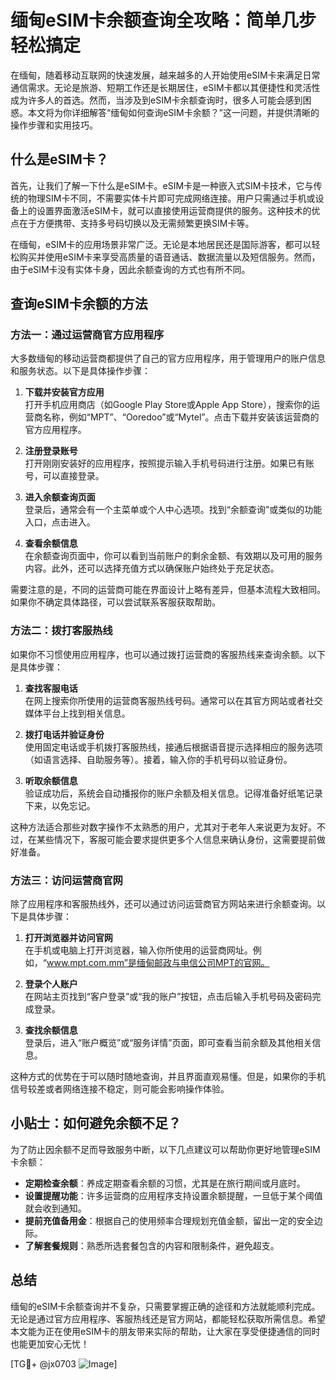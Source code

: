 # 缅甸eSIM卡余额查询全攻略：简单几步轻松搞定

在缅甸，随着移动互联网的快速发展，越来越多的人开始使用eSIM卡来满足日常通信需求。无论是旅游、短期工作还是长期居住，eSIM卡都以其便捷性和灵活性成为许多人的首选。然而，当涉及到eSIM卡余额查询时，很多人可能会感到困惑。本文将为你详细解答“缅甸如何查询eSIM卡余额？”这一问题，并提供清晰的操作步骤和实用技巧。

## 什么是eSIM卡？

首先，让我们了解一下什么是eSIM卡。eSIM卡是一种嵌入式SIM卡技术，它与传统的物理SIM卡不同，不需要实体卡片即可完成网络连接。用户只需通过手机或设备上的设置界面激活eSIM卡，就可以直接使用运营商提供的服务。这种技术的优点在于方便携带、支持多号码切换以及无需频繁更换SIM卡等。

在缅甸，eSIM卡的应用场景非常广泛。无论是本地居民还是国际游客，都可以轻松购买并使用eSIM卡来享受高质量的语音通话、数据流量以及短信服务。然而，由于eSIM卡没有实体卡身，因此余额查询的方式也有所不同。

## 查询eSIM卡余额的方法

### 方法一：通过运营商官方应用程序

大多数缅甸的移动运营商都提供了自己的官方应用程序，用于管理用户的账户信息和服务状态。以下是具体操作步骤：

1. **下载并安装官方应用**  
   打开手机应用商店（如Google Play Store或Apple App Store），搜索你的运营商名称，例如“MPT”、“Ooredoo”或“Mytel”。点击下载并安装该运营商的官方应用程序。

2. **注册登录账号**  
   打开刚刚安装好的应用程序，按照提示输入手机号码进行注册。如果已有账号，可以直接登录。

3. **进入余额查询页面**  
   登录后，通常会有一个主菜单或个人中心选项。找到“余额查询”或类似的功能入口，点击进入。

4. **查看余额信息**  
   在余额查询页面中，你可以看到当前账户的剩余金额、有效期以及可用的服务内容。此外，还可以选择充值方式以确保账户始终处于充足状态。

需要注意的是，不同的运营商可能在界面设计上略有差异，但基本流程大致相同。如果你不确定具体路径，可以尝试联系客服获取帮助。

### 方法二：拨打客服热线

如果你不习惯使用应用程序，也可以通过拨打运营商的客服热线来查询余额。以下是具体步骤：

1. **查找客服电话**  
   在网上搜索你所使用的运营商客服热线号码。通常可以在其官方网站或者社交媒体平台上找到相关信息。

2. **拨打电话并验证身份**  
   使用固定电话或手机拨打客服热线，接通后根据语音提示选择相应的服务选项（如语言选择、自助服务等）。接着，输入你的手机号码以验证身份。

3. **听取余额信息**  
   验证成功后，系统会自动播报你的账户余额及相关信息。记得准备好纸笔记录下来，以免忘记。

这种方法适合那些对数字操作不太熟悉的用户，尤其对于老年人来说更为友好。不过，在某些情况下，客服可能会要求提供更多个人信息来确认身份，这需要提前做好准备。

### 方法三：访问运营商官网

除了应用程序和客服热线外，还可以通过访问运营商官方网站来进行余额查询。以下是具体步骤：

1. **打开浏览器并访问官网**  
   在手机或电脑上打开浏览器，输入你所使用的运营商网址。例如，“www.mpt.com.mm”是缅甸邮政与电信公司MPT的官网。

2. **登录个人账户**  
   在网站主页找到“客户登录”或“我的账户”按钮，点击后输入手机号码及密码完成登录。

3. **查找余额信息**  
   登录后，进入“账户概览”或“服务详情”页面，即可查看当前余额及其他相关信息。

这种方式的优势在于可以随时随地查询，并且界面直观易懂。但是，如果你的手机信号较差或者网络连接不稳定，则可能会影响操作体验。

## 小贴士：如何避免余额不足？

为了防止因余额不足而导致服务中断，以下几点建议可以帮助你更好地管理eSIM卡余额：

- **定期检查余额**：养成定期查看余额的习惯，尤其是在旅行期间或月底时。
- **设置提醒功能**：许多运营商的应用程序支持设置余额提醒，一旦低于某个阈值就会收到通知。
- **提前充值备用金**：根据自己的使用频率合理规划充值金额，留出一定的安全边际。
- **了解套餐规则**：熟悉所选套餐包含的内容和限制条件，避免超支。

## 总结

缅甸的eSIM卡余额查询并不复杂，只需要掌握正确的途径和方法就能顺利完成。无论是通过官方应用程序、客服热线还是官方网站，都能轻松获取所需信息。希望本文能为正在使用eSIM卡的朋友带来实际的帮助，让大家在享受便捷通信的同时也能更加安心无忧！

[TG💪+ @jx0703 ![Image](https://github.com/user-attachments/assets/dbca1d08-cadb-493c-b0ec-ad6f7a83f270)]